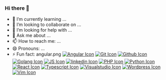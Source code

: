 ### Hi there 👋

- 🌱 I’m currently learning ...
- 👯 I’m looking to collaborate on ...
- 🤔 I’m looking for help with ...
- 💬 Ask me about ...
- 📫 How to reach me: ...
- 😄 Pronouns: ...
- ⚡ Fun fact: 
angular.png
    <a href="https://angular.io/" title="Angular"><img src="/SukLearnH90a/SukLearnH90a/blob/main/icons/angular.png" alt="Angular Icon"></a>
    <a href="https://git-scm.com/" title="Git"><img src="/SukLearnH90a/SukLearnH90a/tree/main/icons/git.png.png" alt="Git Icon"></a>
    <a href="https://github.com/" title="Github"><img src="/SukLearnH90a/SukLearnH90a/tree/main/icons/github.png" alt="Github Icon"></a>
    <a href="https://go.dev/" title="GoLang"><img src="/SukLearnH90a/SukLearnH90a/tree/main/icons/golang.png" alt="Golang Icon"></a>
    <a href="https://www.javascript.com/" title="JS"><img src="/SukLearnH90a/SukLearnH90a/tree/main/icons/javascript.png" alt="JS Icon"></a>
    <a href="https://www.linkedin.com/in/luka-tarkhnishvili/" title="linkedin"><img src="/SukLearnH90a/SukLearnH90a/tree/main/icons/linkedin.png" alt="linkedin Icon"></a>
    <a href="https://www.php.net/" title="PHP"><img src="/SukLearnH90a/SukLearnH90a/blob/main/icons/php.png" alt="PHP Icon"></a>
    <a href="https://www.python.org/" title="Python"><img src="/SukLearnH90a/SukLearnH90a/tree/main/icons/python.png" alt="Python Icon"></a>
    <a href="https://react.dev/" title="React"><img src="/SukLearnH90a/SukLearnH90a/tree/main/icons/react.png" alt="React Icon"></a>
    <a href="https://www.typescriptlang.org/" title="Typescript"><img src="/SukLearnH90a/SukLearnH90a/tree/main/icons/typescript.png" alt="Typescript Icon"></a>
    <a href="https://code.visualstudio.com/" title="Visualstudio"><img src="/SukLearnH90a/SukLearnH90a/tree/main/icons/vscode.png" alt="Visualstudio Icon"></a>
    <a href="https://wordpress.com/" title="Wordpress"><img src="/SukLearnH90a/SukLearnH90a/tree/main/icons/wordpress.png" alt="Wordpress Icon"></a>
    <a href="https://github.com/vim/vim" title="Vim"><img src="/SukLearnH90a/SukLearnH90a/tree/main/icons/vim.png" alt="Vim Icon"></a>

